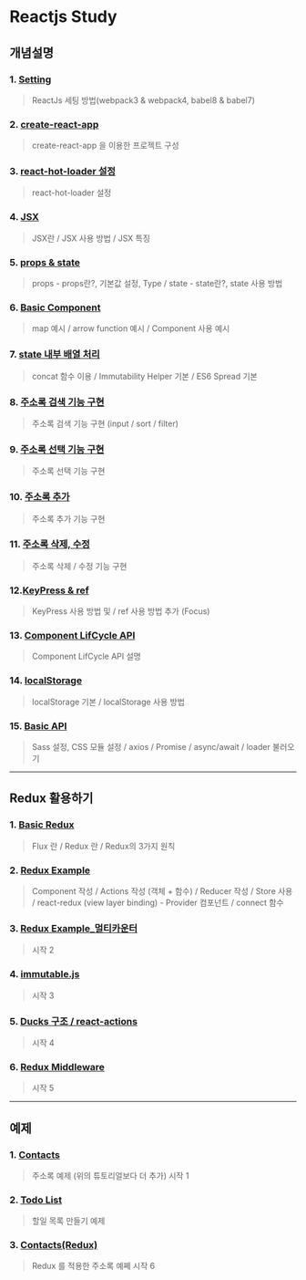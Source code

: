 # Reactjs Study

## 개념설명
### 1. [Setting](https://github.com/Lee-KyungSeok/ReactJS-Study/tree/master/setting)
> ReactJs 세팅 방법(webpack3 & webpack4, babel8 & babel7)

### 2. [create-react-app](https://github.com/Lee-KyungSeok/ReactJS-Study/tree/master/setting_auto)
> create-react-app 을 이용한 프로젝트 구성

### 3. [react-hot-loader 설정](https://github.com/Lee-KyungSeok/ReactJS-Study/tree/master/setting2)
> react-hot-loader 설정

### 4. [JSX ](https://github.com/Lee-KyungSeok/ReactJS-Study/tree/master/JSX)
> JSX란 / JSX 사용 방법 / JSX 특징

### 5. [props & state ](https://github.com/Lee-KyungSeok/ReactJS-Study/tree/master/state%26props)
> props - props란?, 기본값 설정, Type / state - state란?, state 사용 방법

### 6. [Basic Component ](https://github.com/Lee-KyungSeok/ReactJS-Study/tree/master/state%26props)
> map 예시 / arrow function 예시 / Component 사용 예시

### 7. [state 내부 배열 처리](https://github.com/Lee-KyungSeok/ReactJS-Study/tree/master/state_array)
> concat 함수 이용 / Immutability Helper 기본 / ES6 Spread 기본

### 8. [주소록 검색 기능 구현 ](https://github.com/Lee-KyungSeok/ReactJS-Study/tree/master/Contact_Search)
> 주소록 검색 기능 구현 (input / sort / filter)

### 9. [주소록 선택 기능 구현 ](https://github.com/Lee-KyungSeok/ReactJS-Study/tree/master/Contact_Select)
> 주소록 선택 기능 구현

### 10. [주소록 추가](https://github.com/Lee-KyungSeok/ReactJS-Study/tree/master/Contact_Add)
> 주소록 추가 기능 구현

### 11. [주소록 삭제, 수정](https://github.com/Lee-KyungSeok/ReactJS-Study/tree/master/Contact_Remove)
> 주소록 삭제 / 수정 기능 구현

### 12.[KeyPress & ref](https://github.com/Lee-KyungSeok/ReactJS-Study/tree/master/Contact_Extra)
> KeyPress 사용 방법 및 / ref 사용 방법 추가 (Focus)

### 13. [Component LifCycle API](https://github.com/Lee-KyungSeok/ReactJS-Study/tree/master/ComponentLifeCycle)
> Component LifCycle API 설명

### 14. [localStorage](https://github.com/Lee-KyungSeok/ReactJS-Study/tree/master/localStorage)
> localStorage 기본 / localStorage 사용 방법

### 15. [Basic API](https://github.com/Lee-KyungSeok/ReactJS-Study/tree/master/apiEx)
> Sass 설정, CSS 모듈 설정 / axios / Promise / async/await / loader 불러오기

---
## Redux 활용하기

### 1. [Basic Redux](https://github.com/Lee-KyungSeok/ReactJS-Study/tree/master/ReduxBasic)
> Flux 란 / Redux 란 / Redux의 3가지 원칙

### 2. [Redux Example](https://github.com/Lee-KyungSeok/ReactJS-Study/tree/master/Redux_Example)
> Component 작성 / Actions 작성 (객체 + 함수) / Reducer 작성 / Store 사용 / react-redux (view layer binding) - Provider 컴포넌트 / connect 함수

### 3. [Redux Example_멀티카운터](https://github.com/Lee-KyungSeok/ReactJS-Study/tree/master/Redux_Example2)
> 시작 2

### 4. [immutable.js](https://github.com/Lee-KyungSeok/ReactJS-Study/tree/master/Redux_immutable)
> 시작 3

### 5. [Ducks 구조 / react-actions](https://github.com/Lee-KyungSeok/ReactJS-Study/tree/master/Redux_ducks_reatactions)
> 시작 4

### 6. [Redux Middleware](https://github.com/Lee-KyungSeok/ReactJS-Study/tree/master/Redux_middleware)
> 시작 5

---

## 예제

### 1. [Contacts](https://github.com/Lee-KyungSeok/ReactJS-Study/tree/master/Example/contacts)
> 주소록 예제 (위의 튜토리얼보다 더 추가)
> 시작 1

### 2. [Todo List](https://github.com/Lee-KyungSeok/ReactJS-Study/tree/master/Example/todo)
> 할일 목록 만들기 예제

### 3. [Contacts(Redux)](https://github.com/Lee-KyungSeok/ReactJS-Study/tree/master/Example/contacts_redux)
> Redux 를 적용한 주소록 예쩨
> 시작 6

